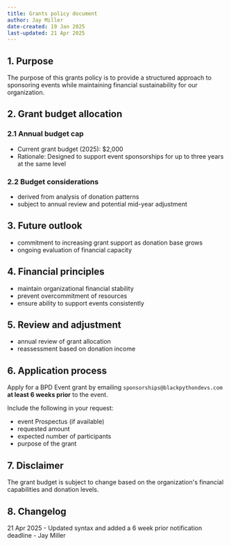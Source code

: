 ```yaml
---
title: Grants policy document
author: Jay Miller
date-created: 19 Jan 2025
last-updated: 21 Apr 2025
---
```


## 1. Purpose
The purpose of this grants policy is to provide a structured approach to sponsoring events while maintaining financial sustainability for our organization.

## 2. Grant budget allocation

### 2.1 Annual budget cap

- Current grant budget (2025): $2,000
- Rationale: Designed to support event sponsorships for up to three years at the same level

### 2.2 Budget considerations

- derived from analysis of donation patterns
- subject to annual review and potential mid-year adjustment

## 3. Future outlook

- commitment to increasing grant support as donation base grows
- ongoing evaluation of financial capacity

## 4. Financial principles

- maintain organizational financial stability
- prevent overcommitment of resources
- ensure ability to support events consistently

## 5. Review and adjustment

- annual review of grant allocation
- reassessment based on donation income

## 6. Application process

Apply for a BPD Event grant by emailing `sponsorships@blackpythondevs.com` **at least 6 weeks prior** to the event.
  
Include the following in your request:

- event Prospectus (if available)
- requested amount
- expected number of participants
- purpose of the grant

## 7. Disclaimer

The grant budget is subject to change based on the organization's financial capabilities and donation levels.

## 8. Changelog

21 Apr 2025 - Updated syntax and added a 6 week prior notification deadline - Jay Miller
